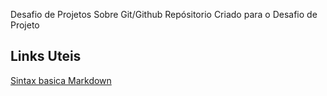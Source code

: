 Desafio de Projetos Sobre Git/Github
Repósitorio Criado para o Desafio de Projeto
## Links Uteis
[Sintax basica Markdown](https://www.markdownguide.org/getting-started/)
